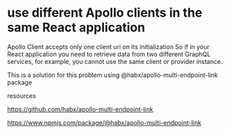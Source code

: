 # use different Apollo clients in the same React application

Apollo Client accepts only one client uri on its initialization So if in your React application you need to retrieve data from two different GraphQL services, for example, you cannot use the same client or provider instance.

This is a solution for this problem using @habx/apollo-multi-endpoint-link package

resources

https://github.com/habx/apollo-multi-endpoint-link

https://www.npmjs.com/package/@habx/apollo-multi-endpoint-link
